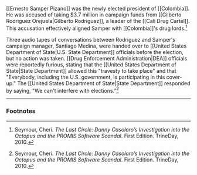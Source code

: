 [[Ernesto Samper Pizano]] was the newly elected president of [[Colombia]]. He was accused of taking $3.7 million in campaign funds from [[Gilberto Rodriguez Orejuela|Gilberto Rodriguez]], a leader of the [[Cali Drug Cartel]]. This accusation effectively aligned Samper with [[Colombia]]'s drug lords.[^1]

Three audio tapes of conversations between Rodriguez and Samper's campaign manager, Santiago Medina, were handed over to [[United States Department of State|U.S. State Department]] officials before the election, but no action was taken. [[Drug Enforcement Administration|DEA]] officials were reportedly furious, stating that the [[United States Department of State|State Department]] allowed this "travesty to take place" and that "Everybody, including the U.S. government, is participating in this cover-up." The [[United States Department of State|State Department]] responded by saying, "We can't interfere with elections."[^1]

---
### Footnotes

[^1]: Seymour, Cheri. *The Last Circle: Danny Casolaro’s Investigation into the Octopus and the PROMIS Software Scandal*. First Edition. TrineDay, 2010.